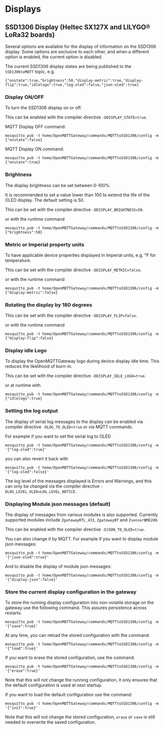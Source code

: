# Displays

## SSD1306 Display (Heltec SX127X and LILYGO® LoRa32 boards)
Several options are available for the display of information on the SSD1306 display. Some options are exclusive to each other, and when a different option is enabled, the current option is disabled.

The current SSD1306 display states are being published to the `SSD1306toMQTT` topic, e.g.

`{"onstate":true,"brightness":50,"display-metric":true,"display-flip":true,"idlelogo":true,"log-oled":false,"json-oled":true}`

### Display ON/OFF
To turn the SSD1306 display on or off.

This can be enabled with the compiler directive `-DDISPLAY_STATE=true`.

MQTT Display OFF command:

`mosquitto_pub -t home/OpenMQTTGateway/commands/MQTTtoSSD1306/config -m {"onstate":false}`

MQTT Display ON command:

`mosquitto_pub -t home/OpenMQTTGateway/commands/MQTTtoSSD1306/config -m {"onstate":true}`

### Brightness
The display brightness can be set between 0-100%.

It is recommended to set a value lower than 100 to extend the life of the OLED display. The default setting is 50.

This can be set with the compiler directive `-DDISPLAY_BRIGHTNESS=50`.

or with the runtime command

`mosquitto_pub -t home/OpenMQTTGateway/commands/MQTTtoSSD1306/config -m {"brightness":50}`

### Metric or Imperial property units
To have applicable device properties displayed in Imperial units, e.g. °F for temperature.

This can be set with the compiler directive `-DDISPLAY_METRIC=false`.

or with the runtime command

`mosquitto_pub -t home/OpenMQTTGateway/commands/MQTTtoSSD1306/config -m {"display-metric":false}`

### Rotating the display by 180 degrees

This can be set with the compiler directive `-DDISPLAY_FLIP=false`.

or with the runtime command

`mosquitto_pub -t home/OpenMQTTGateway/commands/MQTTtoSSD1306/config -m {"display-flip":false}`

### Display idle Logo
To display the OpenMQTTGateway logo during device display idle time. This reduces the likelihood of burn-in.

This can be set with the compiler directive `-DDISPLAY_IDLE_LOGO=true`.

or at runtime with

`mosquitto_pub -t home/OpenMQTTGateway/commands/MQTTtoSSD1306/config -m {"idlelogo":true}`

### Setting the log output

The display of serial log messages to the display can be enabled via compiler directive `-DLOG_TO_OLED=true` or via MQTT commands.

For example if you want to set the serial log to OLED

`mosquitto_pub -t home/OpenMQTTGateway/commands/MQTTtoSSD1306/config -m '{"log-oled":true}'`

you can also revert it back with

`mosquitto_pub -t home/OpenMQTTGateway/commands/MQTTtoSSD1306/config -m '{"log-oled":false}'`

The log level of the messages displayed is Errors and Warnings, and this can only be changed via the compiler directive `-DLOG_LEVEL_OLED=LOG_LEVEL_NOTICE`.  

### Displaying Module json messages (default)

The display of messages from various modules is also supported. Currently supported modules include `ZgatewayRTL_433`, `ZgatewayBT` and `ZsensorBME280`.

This can be enabled with the compiler directive `-DJSON_TO_OLED=true`.

You can also change it by MQTT. For example if you want to display module json messages:

`mosquitto_pub -t home/OpenMQTTGateway/commands/MQTTtoSSD1306/config -m '{"json-oled":true}'`

And to disable the display of module json messages:

`mosquitto_pub -t home/OpenMQTTGateway/commands/MQTTtoSSD1306/config -m '{"display-json":false}'`

### Store the current display configuration in the gateway

To store the running display configuration into non-volatile storage on the gateway use the following command. This assures persistence across restarts.

`mosquitto_pub -t home/OpenMQTTGateway/commands/MQTTtoSSD1306/config -m '{"save":true}'`

At any time, you can reload the stored configuration with the command:

`mosquitto_pub -t home/OpenMQTTGateway/commands/MQTTtoSSD1306/config -m '{"load":true}'`

If you want to erase the stored configuration, use the command:

`mosquitto_pub -t home/OpenMQTTGateway/commands/MQTTtoSSD1306/config -m '{"erase":true}'` 

Note that this will not change the running configuration, it only ensures that the default configuration is used at next startup.

If you want to load the default configuration use the command:

`mosquitto_pub -t home/OpenMQTTGateway/commands/MQTTtoSSD1306/config -m '{"init":true}'` 

Note that this will not change the stored configuration, `erase` or `save` is still needed to overwrite the saved configuration.
